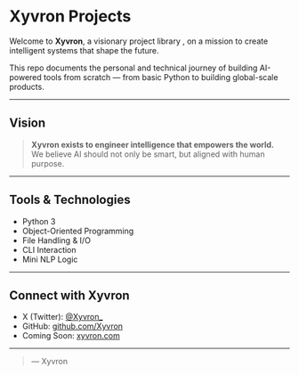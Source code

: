 # Xyvron Projects

Welcome to **Xyvron**, a visionary project library , on a mission to create intelligent systems that shape the future.

This repo documents the personal and technical journey of building AI-powered tools from scratch — from basic Python to building global-scale products.

---

##  Vision

> **Xyvron exists to engineer intelligence that empowers the world.**  
We believe AI should not only be smart, but aligned with human purpose.

---


##  Tools & Technologies
- Python 3
- Object-Oriented Programming
- File Handling & I/O
- CLI Interaction
- Mini NLP Logic

---

##  Connect with Xyvron

- X (Twitter): [@Xyvron_](#)
- GitHub: [github.com/Xyvron](https://github.com/Xyvron)
- Coming Soon: [xyvron.com](https://xyvron.com)

---
 
> — Xyvron
